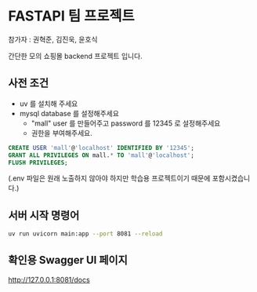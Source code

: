 # FASTAPI 팀 프로젝트

참가자 : 권혁준, 김진욱, 윤호식

간단한 모의 쇼핑몰 backend 프로젝트 입니다.

## 사전 조건

- uv 를 설치해 주세요
- mysql database 를 설정해주세요
  - "mall" user 를 만들어주고 password 를 12345 로 설정해주세요
  - 권한을 부여해주세요.

```sql
CREATE USER 'mall'@'localhost' IDENTIFIED BY '12345';
GRANT ALL PRIVILEGES ON mall.* TO 'mall'@'localhost';
FLUSH PRIVILEGES;
```

(.env 파일은 원래 노출하지 않아야 하지만 학습용 프로젝트이기 때문에 포함시켰습니다.)

## 서버 시작 명령어

```bash
uv run uvicorn main:app --port 8081 --reload
```

## 확인용 Swagger UI 페이지

http://127.0.0.1:8081/docs
